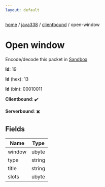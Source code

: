 ```yaml
---
layout: default
---
```


[home](/)  /  [java338](/protocol/java338)  /  [clientbound](/protocol/java338/clientbound)  /  open-window

# Open window

Encode/decode this packet in [Sandbox](../../../sandbox/java338#Clientbound.OpenWindow)

**Id**: 19

**Id** (hex): 13

**Id** (bin): 00010011

**Clientbound**: ✔️

**Serverbound**: ✖️

## Fields

Name | Type
---|---
window | ubyte
type | string
title | string
slots | ubyte
